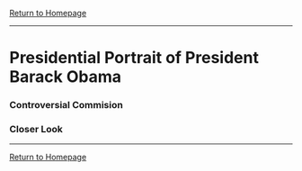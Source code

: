 [Return to Homepage](https://timmypoyu.github.io)
- - - -
# Presidential Portrait of President Barack Obama
### Controversial Commision
### Closer Look
- - - -
[Return to Homepage](https://timmypoyu.github.io)
